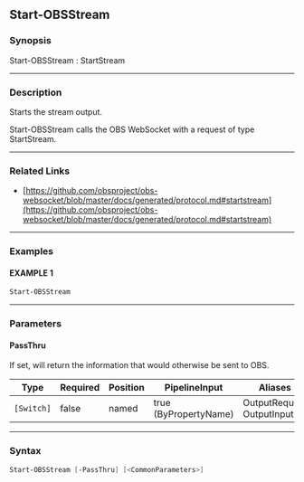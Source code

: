 Start-OBSStream
---------------




### Synopsis
Start-OBSStream : StartStream



---


### Description

Starts the stream output.


Start-OBSStream calls the OBS WebSocket with a request of type StartStream.



---


### Related Links
* [https://github.com/obsproject/obs-websocket/blob/master/docs/generated/protocol.md#startstream](https://github.com/obsproject/obs-websocket/blob/master/docs/generated/protocol.md#startstream)





---


### Examples
#### EXAMPLE 1
```PowerShell
Start-OBSStream
```



---


### Parameters
#### **PassThru**

If set, will return the information that would otherwise be sent to OBS.






|Type      |Required|Position|PipelineInput        |Aliases                      |
|----------|--------|--------|---------------------|-----------------------------|
|`[Switch]`|false   |named   |true (ByPropertyName)|OutputRequest<br/>OutputInput|





---


### Syntax
```PowerShell
Start-OBSStream [-PassThru] [<CommonParameters>]
```
